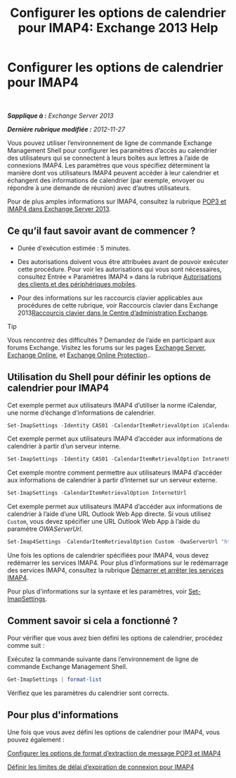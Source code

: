 ﻿---
title: 'Configurer les options de calendrier pour IMAP4: Exchange 2013 Help'
TOCTitle: Configurer les options de calendrier pour IMAP4
ms:assetid: 6679c8b2-3f0f-449a-a17c-a7b30001538c
ms:mtpsurl: https://technet.microsoft.com/fr-fr/library/Aa998606(v=EXCHG.150)
ms:contentKeyID: 50555421
ms.date: 04/24/2018
mtps_version: v=EXCHG.150
ms.translationtype: HT
---

# Configurer les options de calendrier pour IMAP4

 

_**Sapplique à :** Exchange Server 2013_

_**Dernière rubrique modifiée :** 2012-11-27_

Vous pouvez utiliser l’environnement de ligne de commande Exchange Management Shell pour configurer les paramètres d’accès au calendrier des utilisateurs qui se connectent à leurs boîtes aux lettres à l’aide de connexions IMAP4. Les paramètres que vous spécifiez déterminent la manière dont vos utilisateurs IMAP4 peuvent accéder à leur calendrier et échangent des informations de calendrier (par exemple, envoyer ou répondre à une demande de réunion) avec d’autres utilisateurs.

Pour de plus amples informations sur IMAP4, consultez la rubrique [POP3 et IMAP4 dans Exchange Server 2013](pop3-and-imap4-in-exchange-server-2013-exchange-2013-help.md).

## Ce qu’il faut savoir avant de commencer ?

  - Durée d'exécution estimée : 5 minutes.

  - Des autorisations doivent vous être attribuées avant de pouvoir exécuter cette procédure. Pour voir les autorisations qui vous sont nécessaires, consultez Entrée « Paramètres IMAP4 » dans la rubrique [Autorisations des clients et des périphériques mobiles](clients-and-mobile-devices-permissions-exchange-2013-help.md).

  - Pour des informations sur les raccourcis clavier applicables aux procédures de cette rubrique, voir Raccourcis clavier dans Exchange 2013[Raccourcis clavier dans le Centre d’administration Exchange](keyboard-shortcuts-in-the-exchange-admin-center-exchange-online-protection-help.md).

> [!TIP]
> Vous rencontrez des difficultés ? Demandez de l’aide en participant aux forums Exchange. Visitez les forums sur les pages <a href="https://go.microsoft.com/fwlink/p/?linkid=60612">Exchange Server</a>, <a href="https://go.microsoft.com/fwlink/p/?linkid=267542">Exchange Online</a>, et <a href="https://go.microsoft.com/fwlink/p/?linkid=285351">Exchange Online Protection</a>..


## Utilisation du Shell pour définir les options de calendrier pour IMAP4

Cet exemple permet aux utilisateurs IMAP4 d’utiliser la norme iCalendar, une norme d’échange d’informations de calendrier.

```powershell
Set-ImapSettings -Identity CAS01 -CalendarItemRetrievalOption iCalendar
```

Cet exemple permet aux utilisateurs IMAP4 d’accéder aux informations de calendrier à partir d’un serveur interne.

```powershell
Set-ImapSettings -Identity CAS01 -CalendarItemRetrievalOption IntranetUrl 
```

Cet exemple montre comment permettre aux utilisateurs IMAP4 d’accéder aux informations de calendrier à partir d’Internet sur un serveur externe.

```powershell
Set-ImapSettings -CalendarItemRetrievalOption InternetUrl
```

Cet exemple permet aux utilisateurs IMAP4 d’accéder aux informations de calendrier à l’aide d’une URL Outlook Web App directe. Si vous utilisez `Custom`, vous devez spécifier une URL Outlook Web App à l’aide du paramètre *OWAServerUrl*.

```powershell
Set-Imap4Settings -CalendarItemRetrievalOption Custom -OwaServerUrl "https://OwaServer01"
```

Une fois les options de calendrier spécifiées pour IMAP4, vous devez redémarrer les services IMAP4. Pour plus d’informations sur le redémarrage des services IMAP4, consultez la rubrique [Démarrer et arrêter les services IMAP4](start-and-stop-the-imap4-services-exchange-2013-help.md).

Pour plus d'informations sur la syntaxe et les paramètres, voir [Set-ImapSettings](https://technet.microsoft.com/fr-fr/library/aa998252\(v=exchg.150\)).

## Comment savoir si cela a fonctionné ?

Pour vérifier que vous avez bien défini les options de calendrier, procédez comme suit :

Exécutez la commande suivante dans l’environnement de ligne de commande Exchange Management Shell.

```powershell
Get-ImapSettings | format-list
```

Vérifiez que les paramètres du calendrier sont corrects.

## Pour plus d'informations

Une fois que vous avez défini les options de calendrier pour IMAP4, vous pouvez également :

[Configurer les options de format d’extraction de message POP3 et IMAP4](configure-pop3-and-imap4-message-retrieval-format-options-exchange-2013-help.md)

[Définir les limites de délai d’expiration de connexion pour IMAP4](set-connection-time-out-limits-for-imap4-exchange-2013-help.md)

